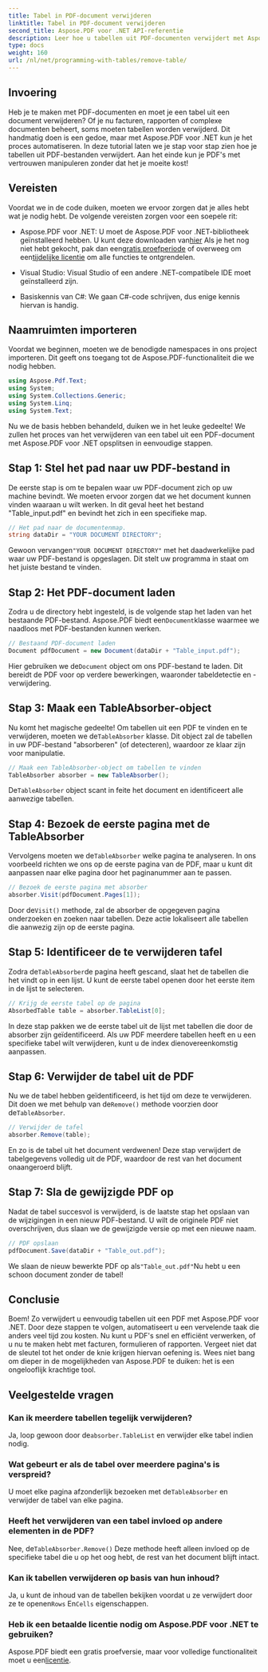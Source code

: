 ```yaml
---
title: Tabel in PDF-document verwijderen
linktitle: Tabel in PDF-document verwijderen
second_title: Aspose.PDF voor .NET API-referentie
description: Leer hoe u tabellen uit PDF-documenten verwijdert met Aspose.PDF voor .NET met een stapsgewijze handleiding. Vereenvoudig PDF-manipulatie met deze eenvoudige tutorial.
type: docs
weight: 160
url: /nl/net/programming-with-tables/remove-table/
---
```

## Invoering

Heb je te maken met PDF-documenten en moet je een tabel uit een document verwijderen? Of je nu facturen, rapporten of complexe documenten beheert, soms moeten tabellen worden verwijderd. Dit handmatig doen is een gedoe, maar met Aspose.PDF voor .NET kun je het proces automatiseren. In deze tutorial laten we je stap voor stap zien hoe je tabellen uit PDF-bestanden verwijdert. Aan het einde kun je PDF's met vertrouwen manipuleren zonder dat het je moeite kost!

## Vereisten

Voordat we in de code duiken, moeten we ervoor zorgen dat je alles hebt wat je nodig hebt. De volgende vereisten zorgen voor een soepele rit:

-  Aspose.PDF voor .NET: U moet de Aspose.PDF voor .NET-bibliotheek geïnstalleerd hebben. U kunt deze downloaden van[hier](https://releases.aspose.com/pdf/net/) Als je het nog niet hebt gekocht, pak dan een[gratis proefperiode](https://releases.aspose.com/) of overweeg om een[tijdelijke licentie](https://purchase.aspose.com/temporary-license/) om alle functies te ontgrendelen.
  
- Visual Studio: Visual Studio of een andere .NET-compatibele IDE moet geïnstalleerd zijn.
  
- Basiskennis van C#: We gaan C#-code schrijven, dus enige kennis hiervan is handig.

## Naamruimten importeren

Voordat we beginnen, moeten we de benodigde namespaces in ons project importeren. Dit geeft ons toegang tot de Aspose.PDF-functionaliteit die we nodig hebben.

```csharp
using Aspose.Pdf.Text;
using System;
using System.Collections.Generic;
using System.Linq;
using System.Text;
```

Nu we de basis hebben behandeld, duiken we in het leuke gedeelte! We zullen het proces van het verwijderen van een tabel uit een PDF-document met Aspose.PDF voor .NET opsplitsen in eenvoudige stappen.

## Stap 1: Stel het pad naar uw PDF-bestand in

De eerste stap is om te bepalen waar uw PDF-document zich op uw machine bevindt. We moeten ervoor zorgen dat we het document kunnen vinden waaraan u wilt werken. In dit geval heet het bestand "Table_input.pdf" en bevindt het zich in een specifieke map.

```csharp
// Het pad naar de documentenmap.
string dataDir = "YOUR DOCUMENT DIRECTORY";
```

 Gewoon vervangen`"YOUR DOCUMENT DIRECTORY"` met het daadwerkelijke pad waar uw PDF-bestand is opgeslagen. Dit stelt uw programma in staat om het juiste bestand te vinden.

## Stap 2: Het PDF-document laden

 Zodra u de directory hebt ingesteld, is de volgende stap het laden van het bestaande PDF-bestand. Aspose.PDF biedt een`Document`klasse waarmee we naadloos met PDF-bestanden kunnen werken.

```csharp
// Bestaand PDF-document laden
Document pdfDocument = new Document(dataDir + "Table_input.pdf");
```

 Hier gebruiken we de`Document` object om ons PDF-bestand te laden. Dit bereidt de PDF voor op verdere bewerkingen, waaronder tabeldetectie en -verwijdering.

## Stap 3: Maak een TableAbsorber-object

 Nu komt het magische gedeelte! Om tabellen uit een PDF te vinden en te verwijderen, moeten we de`TableAbsorber` klasse. Dit object zal de tabellen in uw PDF-bestand "absorberen" (of detecteren), waardoor ze klaar zijn voor manipulatie.

```csharp
// Maak een TableAbsorber-object om tabellen te vinden
TableAbsorber absorber = new TableAbsorber();
```

 De`TableAbsorber` object scant in feite het document en identificeert alle aanwezige tabellen.

## Stap 4: Bezoek de eerste pagina met de TableAbsorber

 Vervolgens moeten we de`TableAbsorber` welke pagina te analyseren. In ons voorbeeld richten we ons op de eerste pagina van de PDF, maar u kunt dit aanpassen naar elke pagina door het paginanummer aan te passen.

```csharp
// Bezoek de eerste pagina met absorber
absorber.Visit(pdfDocument.Pages[1]);
```

 Door de`Visit()` methode, zal de absorber de opgegeven pagina onderzoeken en zoeken naar tabellen. Deze actie lokaliseert alle tabellen die aanwezig zijn op de eerste pagina.

## Stap 5: Identificeer de te verwijderen tafel

 Zodra de`TableAbsorber`de pagina heeft gescand, slaat het de tabellen die het vindt op in een lijst. U kunt de eerste tabel openen door het eerste item in de lijst te selecteren.

```csharp
// Krijg de eerste tabel op de pagina
AbsorbedTable table = absorber.TableList[0];
```

In deze stap pakken we de eerste tabel uit de lijst met tabellen die door de absorber zijn geïdentificeerd. Als uw PDF meerdere tabellen heeft en u een specifieke tabel wilt verwijderen, kunt u de index dienovereenkomstig aanpassen.

## Stap 6: Verwijder de tabel uit de PDF

 Nu we de tabel hebben geïdentificeerd, is het tijd om deze te verwijderen. Dit doen we met behulp van de`Remove()` methode voorzien door de`TableAbsorber`.

```csharp
// Verwijder de tafel
absorber.Remove(table);
```

En zo is de tabel uit het document verdwenen! Deze stap verwijdert de tabelgegevens volledig uit de PDF, waardoor de rest van het document onaangeroerd blijft.

## Stap 7: Sla de gewijzigde PDF op

Nadat de tabel succesvol is verwijderd, is de laatste stap het opslaan van de wijzigingen in een nieuw PDF-bestand. U wilt de originele PDF niet overschrijven, dus slaan we de gewijzigde versie op met een nieuwe naam.

```csharp
// PDF opslaan
pdfDocument.Save(dataDir + "Table_out.pdf");
```

 We slaan de nieuw bewerkte PDF op als`"Table_out.pdf"`Nu hebt u een schoon document zonder de tabel!

## Conclusie

Boem! Zo verwijdert u eenvoudig tabellen uit een PDF met Aspose.PDF voor .NET. Door deze stappen te volgen, automatiseert u een vervelende taak die anders veel tijd zou kosten. Nu kunt u PDF's snel en efficiënt verwerken, of u nu te maken hebt met facturen, formulieren of rapporten. Vergeet niet dat de sleutel tot het onder de knie krijgen hiervan oefening is. Wees niet bang om dieper in de mogelijkheden van Aspose.PDF te duiken: het is een ongelooflijk krachtige tool.

## Veelgestelde vragen

### Kan ik meerdere tabellen tegelijk verwijderen?  
 Ja, loop gewoon door de`absorber.TableList` en verwijder elke tabel indien nodig.

### Wat gebeurt er als de tabel over meerdere pagina's is verspreid?  
 U moet elke pagina afzonderlijk bezoeken met de`TableAbsorber` en verwijder de tabel van elke pagina.

### Heeft het verwijderen van een tabel invloed op andere elementen in de PDF?  
 Nee, de`TableAbsorber.Remove()` Deze methode heeft alleen invloed op de specifieke tabel die u op het oog hebt, de rest van het document blijft intact.

### Kan ik tabellen verwijderen op basis van hun inhoud?  
 Ja, u kunt de inhoud van de tabellen bekijken voordat u ze verwijdert door ze te openen`Rows` En`Cells` eigenschappen.

### Heb ik een betaalde licentie nodig om Aspose.PDF voor .NET te gebruiken?  
 Aspose.PDF biedt een gratis proefversie, maar voor volledige functionaliteit moet u een[licentie](https://purchase.aspose.com/buy).